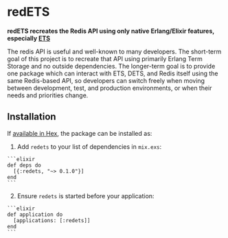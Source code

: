 # redETS

**redETS recreates the Redis API using only native Erlang/Elixir features, especially [ETS](http://erlang.org/doc/man/ets.html#lookup_element-3)**

The redis API is useful and well-known to many developers. The short-term goal of this project is to recreate that API using primarily Erlang Term Storage and no outside dependencies. The longer-term goal is to provide one package which can interact with ETS, DETS, and Redis itself using the same Redis-based API, so developers can switch freely when moving between development, test, and production environments, or when their needs and priorities change.

## Installation

If [available in Hex](https://hex.pm/docs/publish), the package can be installed as:

  1. Add `redets` to your list of dependencies in `mix.exs`:

    ```elixir
    def deps do
      [{:redets, "~> 0.1.0"}]
    end
    ```

  2. Ensure `redets` is started before your application:

    ```elixir
    def application do
      [applications: [:redets]]
    end
    ```

